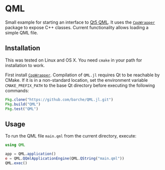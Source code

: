# QML
Small example for starting an interface to [Qt5 QML](http://qt.io/). It uses the [`CppWrapper`](https://github.com/barche/CppWrapper) package to expose C++ classes. Current functionality allows loading a simple QML file.

## Installation
This was tested on Linux and OS X. You need `cmake` in your path for installation to work.

First install [`CppWrapper`](https://github.com/barche/CppWrapper). Compilation of `QML.jl` requires Qt to be reachable by CMake. If it is in a non-standard location, set the environment variable `CMAKE_PREFIX_PATH` to the base Qt directory before executing the following commands:

```julia
Pkg.clone("https://github.com/barche/QML.jl.git")
Pkg.build("QML")
Pkg.test("QML")
```
## Usage

To run the QML file `main.qml` from the current directory, execute:
```julia
using QML

app = QML.application()
e = QML.QQmlApplicationEngine(QML.QString("main.qml"))
QML.exec()
```
